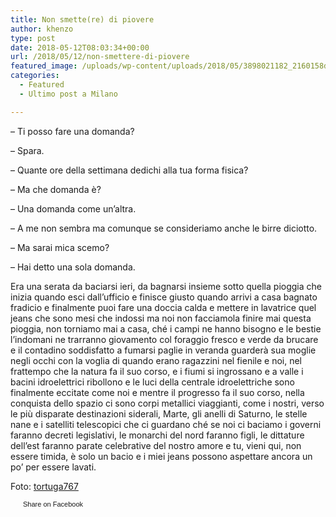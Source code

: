 ```yaml
---
title: Non smette(re) di piovere
author: khenzo
type: post
date: 2018-05-12T08:03:34+00:00
url: /2018/05/12/non-smettere-di-piovere 
featured_image: /uploads/wp-content/uploads/2018/05/3898021182_2160158d0a_b-1024x768.jpg
categories:
  - Featured
  - Ultimo post a Milano

---
```

<span style="font-weight: 400;">&#8211; Ti posso fare una domanda?</span>

<span style="font-weight: 400;">&#8211; Spara.</span>

<span style="font-weight: 400;">&#8211; Quante ore della settimana dedichi alla tua forma fisica?</span>

<span style="font-weight: 400;">&#8211; Ma che domanda è?</span>

<span style="font-weight: 400;">&#8211; Una domanda come un’altra.</span>

<span style="font-weight: 400;">&#8211; A me non sembra ma comunque se consideriamo anche le birre diciotto.</span>

<span style="font-weight: 400;">&#8211; </span><span style="font-weight: 400;">Ma sarai mica scemo?</span>

<span style="font-weight: 400;">&#8211; Hai detto una sola domanda.</span>

Era una serata da baciarsi ieri, da bagnarsi insieme sotto quella pioggia che inizia quando esci dall’ufficio e finisce giusto quando arrivi a casa bagnato fradicio e finalmente puoi fare una doccia calda e mettere in lavatrice quel jeans che sono mesi che indossi ma noi non facciamola finire mai questa pioggia, non torniamo mai a casa, ché i campi ne hanno bisogno e le bestie l’indomani ne trarranno giovamento col foraggio fresco e verde da brucare e il contadino soddisfatto a fumarsi paglie in veranda guarderà sua moglie negli occhi con la voglia di quando erano ragazzini nel fienile e noi, nel frattempo che la natura fa il suo corso, e i fiumi si ingrossano e a valle i bacini idroelettrici ribollono e le luci della centrale idroelettriche sono finalmente eccitate come noi e mentre il progresso fa il suo corso, nella conquista dello spazio ci sono corpi metallici viaggianti, come i nostri, verso le più disparate destinazioni siderali, Marte, gli anelli di Saturno, le stelle nane e i satelliti telescopici che ci guardano ché se noi ci baciamo i governi faranno decreti legislativi, le monarchi del nord faranno figli, le dittature dell’est faranno parate celebrative del nostro amore e tu, vieni qui, non essere timida, è solo un bacio e i miei jeans possono aspettare ancora un po’ per essere lavati.

Foto: [tortuga767][1]

<a href="http://www.facebook.com/share.php?u=http%3A%2F%2Fwww.ilovequentin.it%2F2018%2F05%2F12%2Fnon-smettere-di-piovere&t=Non%20smette%28re%29%20di%20piovere" id="facebook_share_both_2083" style="font-size:11px; line-height:13px; font-family:'lucida grande',tahoma,verdana,arial,sans-serif; text-decoration:none; padding:2px 0 0 20px; height:16px; background:url(http://b.static.ak.fbcdn.net/images/share/facebook_share_icon.gif) no-repeat top left;">Share on Facebook</a>

 [1]: https://www.flickr.com/photos/tortuga767/3898021182/in/photolist-6WsnTL